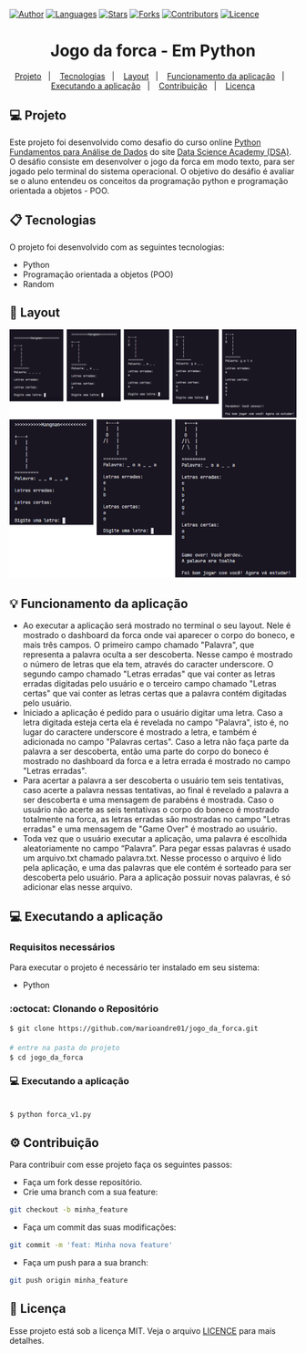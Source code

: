 [![Author](https://img.shields.io/badge/author-marioandre01-3771a1?style=flat-square)](https://github.com/marioandre01)
[![Languages](https://img.shields.io/github/languages/count/marioandre01/jogo_da_forca?color=%233771a1&style=flat-square)](#)
[![Stars](https://img.shields.io/github/stars/marioandre01/jogo_da_forca?color=3771a1&style=flat-square)](https://github.com/marioandre01/jogo_da_forca/stargazers)
[![Forks](https://img.shields.io/github/forks/marioandre01/jogo_da_forca?color=%233771a1&style=flat-square)](https://github.com/marioandre01/jogo_da_forca/network/members)
[![Contributors](https://img.shields.io/github/contributors/marioandre01/jogo_da_forca?color=3771a1&style=flat-square)](https://github.com/marioandre01/jogo_da_forca/graphs/contributors)
[![Licence](https://img.shields.io/github/license/marioandre01/jogo_da_forca?color=%233771a1&style=flat-square)](https://github.com/marioandre01/jogo_da_forca/blob/master/LICENCE.md)


<h1 align="center">
    Jogo da forca - Em Python
</h1>

<p align="center"> 
  <a href="#-projeto">Projeto</a>&nbsp;&nbsp;&nbsp;|&nbsp;&nbsp;&nbsp;
  <a href="#-tecnologias">Tecnologias</a>&nbsp;&nbsp;&nbsp;|&nbsp;&nbsp;&nbsp;
  <a href="#-layout">Layout</a>&nbsp;&nbsp;&nbsp;|&nbsp;&nbsp;&nbsp;
  <a href="#bulb-funcionamento-da-aplicação">Funcionamento da aplicação</a>&nbsp;&nbsp;&nbsp;|&nbsp;&nbsp;&nbsp;
  <a href="#-executando-a-aplicação">Executando a aplicação</a>&nbsp;&nbsp;&nbsp;|&nbsp;&nbsp;&nbsp;
  <a href="#gear-contribuição">Contribuição</a>&nbsp;&nbsp;&nbsp;|&nbsp;&nbsp;&nbsp;
  <a href="#memo-licença">Licença</a>
</p>

## 💻 Projeto
Este projeto foi desenvolvido como desafio do curso online [Python Fundamentos para Análise de Dados](https://www.datascienceacademy.com.br/pages/curso-python-fundamentos-para-analise-de-dados) do site [Data Science Academy (DSA)](https://www.datascienceacademy.com.br/). O desáfio consiste em desenvolver o jogo da forca em modo texto, para ser jogado pelo terminal do sistema operacional. O objetivo do desáfio é avaliar se o aluno entendeu os conceitos da programação python e programação orientada a objetos - POO.

## 📋 Tecnologias

O projeto foi desenvolvido com as seguintes tecnologias:

- Python
- Programação orientada a objetos (POO)
- Random

## 🎨 Layout

<p align="center">
  <img alt="Happy Web" title="Happy Web" src="imgs/jogo_forca_python_acertou.png" width="1000px">
  <img alt="Happy Web" title="Happy Web" src="imgs/jogo_forca_python_errou.png" width="600px">
</p>

## :bulb: Funcionamento da aplicação

- Ao executar a aplicação será mostrado no terminal o seu layout. Nele é mostrado o dashboard da forca onde vai aparecer o corpo do boneco, e mais três campos. O primeiro campo chamado "Palavra", que representa a palavra oculta a ser descoberta. Nesse campo é mostrado o número de letras que ela tem, através do caracter underscore. O segundo campo chamado "Letras erradas" que vai conter as letras erradas digitadas pelo usuário e o terceiro campo chamado "Letras certas" que  vai conter as letras certas que a palavra contém digitadas pelo usuário. 
- Iniciado a aplicação é pedido para o usuário digitar uma letra. Caso a letra digitada esteja certa ela é revelada no campo "Palavra", isto é, no lugar do caractere underscore é mostrado a letra, e também é adicionada no campo "Palavras certas". Caso a letra não faça parte da palavra a ser descoberta, então uma parte do corpo do boneco é mostrado no dashboard da forca e a letra errada é mostrado no campo "Letras erradas". 
- Para acertar a palavra a ser descoberta o usuário tem seis tentativas, caso acerte a palavra nessas tentativas, ao final é revelado a palavra a ser descoberta e uma mensagem de parabéns é mostrada. Caso o usuário não acerte as seis tentativas o corpo do boneco é mostrado totalmente na forca, as letras erradas são mostradas no campo "Letras erradas" e uma mensagem de "Game Over" é mostrado ao usuário. 
- Toda vez que o usuário executar a aplicação, uma palavra é escolhida aleatoriamente no campo “Palavra”. Para pegar essas palavras é usado um arquivo.txt  chamado palavra.txt. Nesse processo o arquivo é lido pela aplicação, e uma das palavras que ele contém é sorteado para ser descoberta pelo usuário. Para a aplicação possuir novas palavras, é só adicionar elas nesse arquivo.


## 💻 Executando a aplicação

### Requisitos necessários

Para executar o projeto é necessário ter instalado em seu sistema:
- Python

### :octocat: Clonando o Repositório

```bash
$ git clone https://github.com/marioandre01/jogo_da_forca.git

# entre na pasta do projeto
$ cd jogo_da_forca
```
### 💻 Executando a aplicação

```bash

$ python forca_v1.py

```

## :gear: Contribuição

Para contribuir com esse projeto faça os seguintes passos:

- Faça um fork desse repositório.
- Crie uma branch com a sua feature: 
```bash
git checkout -b minha_feature
```
- Faça um commit das suas modificações: 
```bash
git commit -m 'feat: Minha nova feature'
```
- Faça um push para a sua branch: 
```bash
git push origin minha_feature
```

## :memo: Licença

Esse projeto está sob a licença MIT. Veja o arquivo [LICENCE](./LICENCE.md) para mais detalhes.


